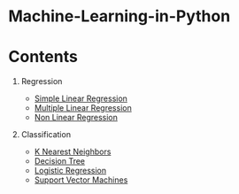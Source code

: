 # Machine-Learning-in-Python

# Contents
1. Regression
   - [Simple Linear Regression](https://github.com/AdityaBagad/Machine-Learning-in-Python/tree/master/01_Regression/01_Simple%20Linear%20Regression)
   - [Multiple Linear Regression](https://github.com/AdityaBagad/Machine-Learning-in-Python/tree/master/01_Regression/02_Multiple%20Linear%20Regression)
   - [Non Linear Regression](https://github.com/AdityaBagad/Machine-Learning-in-Python/tree/master/01_Regression/03_Non%20Linear%20Regression)
   
2. Classification
   - [K Nearest Neighbors](https://github.com/AdityaBagad/Machine-Learning-in-Python/tree/master/02_Classification/01_K-Nearest%20Neighbors)
   - [Decision Tree](https://github.com/AdityaBagad/Machine-Learning-in-Python/tree/master/02_Classification/02_Decision%20Tree)
   - [Logistic Regression](https://github.com/AdityaBagad/Machine-Learning-in-Python/tree/master/02_Classification/03_Logistic%20Regression)
   - [Support Vector Machines](https://github.com/AdityaBagad/Machine-Learning-in-Python/tree/master/02_Classification/04_Support%20Vector%20Machines)
